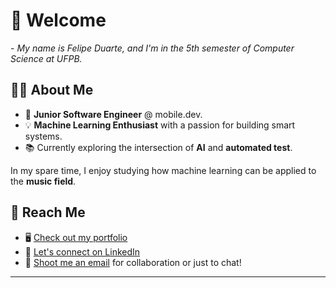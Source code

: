# 👋 Welcome

<p>- <i>My name is Felipe Duarte, and I'm in the 5th semester of Computer Science at UFPB.</i></p>

## 🙋‍♂️ About Me
- 🔧 **Junior Software Engineer** @ mobile.dev.
- 💡 **Machine Learning Enthusiast** with a passion for building smart systems.
- 📚 Currently exploring the intersection of **AI** and **automated test**.
  
In my spare time, I enjoy studying how machine learning can be applied to the **music field**.

## 🔗 Reach Me
- 🖥️ [Check out my portfolio](https://my-portfolio-b926cd.webflow.io/)
- 💼 [Let's connect on LinkedIn](https://www.linkedin.com/in/felipe-duarte-60a424277/)
- 📧 [Shoot me an email](mailto:felipeduartea04@gmail.com?subject=&body=) for collaboration or just to chat!

---
